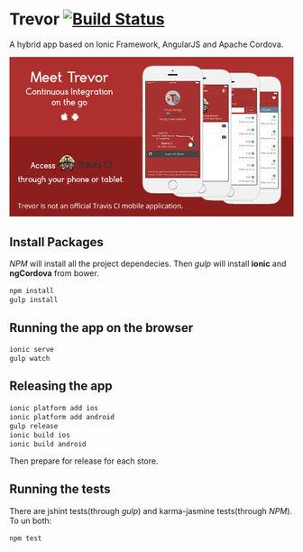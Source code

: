 Trevor [![Build Status](https://magnum.travis-ci.com/ekonstantinidis/trevor.svg?token=9QR4ewbqbkEmHps6q5sq&branch=master)](https://magnum.travis-ci.com/ekonstantinidis/trevor)
=====================
A hybrid app based on Ionic Framework, AngularJS and Apache Cordova.

![Trevor App](www/images/press.png)


## Install Packages
*NPM* will install all the project dependecies. Then *gulp* will install **ionic** and **ngCordova** from bower.

    npm install
    gulp install


## Running the app on the browser

    ionic serve
    gulp watch


## Releasing the app

    ionic platform add ios
    ionic platform add android
    gulp release
    ionic build ios
    ionic build android

Then prepare for release for each store.


## Running the tests
There are jshint tests(through *gulp*) and karma-jasmine tests(through *NPM*). To un both:

    npm test
